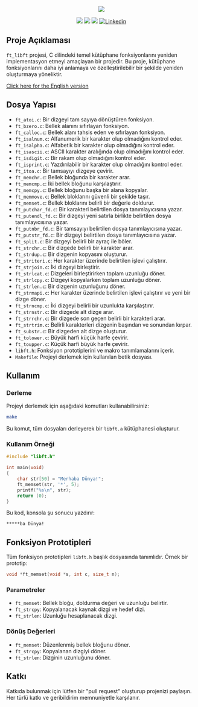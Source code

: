<p align="center">
  <img src="https://github.com/jotavare/jotavare/blob/main/42/banners/piscine_and_common_core/github_piscine_and_common_core_banner_ft_libft.png">
</p>

<p align="center">
	<img src="https://img.shields.io/badge/status-finished-success?color=%2312bab9&style=flat-square" />
	<img src="https://img.shields.io/badge/evaluated-27%20%2F%2010%20%2F%202024-success?color=%2312bab9&style=flat-square" />
	<img src="https://img.shields.io/badge/score-100%20%2F%20100-success?color=%2312bab9&style=flat-square" />
	<a href='https://www.linkedin.com/in/kerem0zcn' target="_blank"><img alt='Linkedin' src='https://img.shields.io/badge/LinkedIn-100000?style=flat-square&logo=Linkedin&logoColor=white&labelColor=0A66C2&color=0A66C2'/></a>
</p>

## Proje Açıklaması

`ft_libft` projesi, C dilindeki temel kütüphane fonksiyonlarını yeniden implementasyon etmeyi amaçlayan bir projedir. Bu proje, kütüphane fonksiyonlarını daha iyi anlamaya ve özelleştirilebilir bir şekilde yeniden oluşturmaya yöneliktir.

[Click here for the English version](README_EN.md)

## Dosya Yapısı

- `ft_atoi.c`: Bir dizgeyi tam sayıya dönüştüren fonksiyon.
- `ft_bzero.c`: Bellek alanını sıfırlayan fonksiyon.
- `ft_calloc.c`: Bellek alanı tahsis eden ve sıfırlayan fonksiyon.
- `ft_isalnum.c`: Alfanumerik bir karakter olup olmadığını kontrol eder.
- `ft_isalpha.c`: Alfabetik bir karakter olup olmadığını kontrol eder.
- `ft_isascii.c`: ASCII karakter aralığında olup olmadığını kontrol eder.
- `ft_isdigit.c`: Bir rakam olup olmadığını kontrol eder.
- `ft_isprint.c`: Yazdırılabilir bir karakter olup olmadığını kontrol eder.
- `ft_itoa.c`: Bir tamsayıyı dizgeye çevirir.
- `ft_memchr.c`: Bellek bloğunda bir karakter arar.
- `ft_memcmp.c`: İki bellek bloğunu karşılaştırır.
- `ft_memcpy.c`: Bellek bloğunu başka bir alana kopyalar.
- `ft_memmove.c`: Bellek bloklarını güvenli bir şekilde taşır.
- `ft_memset.c`: Bellek bloklarını belirli bir değerle doldurur.
- `ft_putchar_fd.c`: Bir karakteri belirtilen dosya tanımlayıcısına yazar.
- `ft_putendl_fd.c`: Bir dizgeyi yeni satırla birlikte belirtilen dosya tanımlayıcısına yazar.
- `ft_putnbr_fd.c`: Bir tamsayıyı belirtilen dosya tanımlayıcısına yazar.
- `ft_putstr_fd.c`: Bir dizgeyi belirtilen dosya tanımlayıcısına yazar.
- `ft_split.c`: Bir dizgeyi belirli bir ayraç ile böler.
- `ft_strchr.c`: Bir dizgede belirli bir karakter arar.
- `ft_strdup.c`: Bir dizgenin kopyasını oluşturur.
- `ft_striteri.c`: Her karakter üzerinde belirtilen işlevi çalıştırır.
- `ft_strjoin.c`: İki dizgeyi birleştirir.
- `ft_strlcat.c`: Dizgeleri birleştirirken toplam uzunluğu döner.
- `ft_strlcpy.c`: Dizgeyi kopyalarken toplam uzunluğu döner.
- `ft_strlen.c`: Bir dizgenin uzunluğunu döner.
- `ft_strmapi.c`: Her karakter üzerinde belirtilen işlevi çalıştırır ve yeni bir dizge döner.
- `ft_strncmp.c`: İki dizgeyi belirli bir uzunlukta karşılaştırır.
- `ft_strnstr.c`: Bir dizgede alt dizge arar.
- `ft_strrchr.c`: Bir dizgede son geçen belirli bir karakteri arar.
- `ft_strtrim.c`: Belirli karakterleri dizgenin başından ve sonundan kırpar.
- `ft_substr.c`: Bir dizgeden alt dizge oluşturur.
- `ft_tolower.c`: Büyük harfi küçük harfe çevirir.
- `ft_toupper.c`: Küçük harfi büyük harfe çevirir.
- `libft.h`: Fonksiyon prototiplerini ve makro tanımlamalarını içerir.
- `Makefile`: Projeyi derlemek için kullanılan betik dosyası.

## Kullanım

### Derleme

Projeyi derlemek için aşağıdaki komutları kullanabilirsiniz:

```bash
make
```

Bu komut, tüm dosyaları derleyerek bir `libft.a` kütüphanesi oluşturur.

### Kullanım Örneği

```c
#include "libft.h"

int main(void)
{
    char str[50] = "Merhaba Dünya!";
    ft_memset(str, '*', 5);
    printf("%s\n", str);
    return (0);
}
```

Bu kod, konsola şu sonucu yazdırır:

```
*****ba Dünya!
```

## Fonksiyon Prototipleri

Tüm fonksiyon prototipleri `libft.h` başlık dosyasında tanımlıdır. Örnek bir prototip:

```c
void *ft_memset(void *s, int c, size_t n);
```

### Parametreler
- `ft_memset`: Bellek bloğu, doldurma değeri ve uzunluğu belirtir.
- `ft_strcpy`: Kopyalanacak kaynak dizgi ve hedef dizi.
- `ft_strlen`: Uzunluğu hesaplanacak dizgi.

### Dönüş Değerleri
- `ft_memset`: Düzenlenmiş bellek bloğunu döner.
- `ft_strcpy`: Kopyalanan dizgiyi döner.
- `ft_strlen`: Dizginin uzunluğunu döner.

## Katkı

Katkıda bulunmak için lütfen bir "pull request" oluşturup projenizi paylaşın. Her türlü katkı ve geribildirim memnuniyetle karşılanır.
